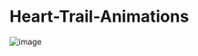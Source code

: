 # Heart-Trail-Animations
![image](https://github.com/git-rishabhjain12/Heart-Trail-Animations/assets/112853279/e7daca39-570e-4869-932f-8cc6fe15a59a)
